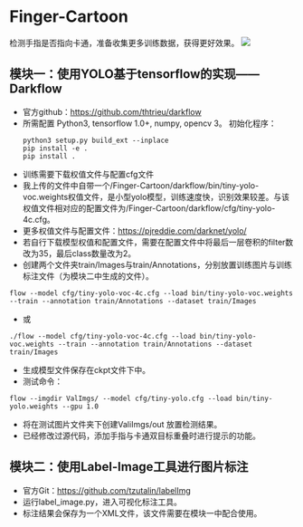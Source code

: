 # Finger-Cartoon
检测手指是否指向卡通，准备收集更多训练数据，获得更好效果。
![](./preview.png)
## 模块一：使用YOLO基于tensorflow的实现——Darkflow
-	官方github：https://github.com/thtrieu/darkflow
-	所需配置  Python3, tensorflow 1.0+, numpy, opencv 3。
初始化程序：
    ```shell
    python3 setup.py build_ext --inplace
    pip install -e .
    pip install .
    ```
- 训练需要下载权值文件与配置cfg文件
- 我上传的文件中自带一个/Finger-Cartoon/darkflow/bin/tiny-yolo-voc.weights权值文件，是小型yolo模型，训练速度快，识别效果较差。与该权值文件相对应的配置文件为/Finger-Cartoon/darkflow/cfg/tiny-yolo-4c.cfg。
- 更多权值文件与配置文件：https://pjreddie.com/darknet/yolo/
- 若自行下载模型权值和配置文件，需要在配置文件中将最后一层卷积的filter数改为35，最后class数量改为2。
- 创建两个文件夹train/Images与train/Annotations，分别放置训练图片与训练标注文件（为模块二中生成的文件）。
```
flow --model cfg/tiny-yolo-voc-4c.cfg --load bin/tiny-yolo-voc.weights --train --annotation train/Annotations --dataset train/Images
```
- 或
```
./flow --model cfg/tiny-yolo-voc-4c.cfg --load bin/tiny-yolo-voc.weights --train --annotation train/Annotations --dataset train/Images
```
- 生成模型文件保存在ckpt文件下中。
- 测试命令：
```
flow --imgdir ValImgs/ --model cfg/tiny-yolo.cfg --load bin/tiny-yolo.weights --gpu 1.0
```
- 将在测试图片文件夹下创建ValiImgs/out 放置检测结果。
- 已经修改过源代码，添加手指与卡通双目标重叠时进行提示的功能。

## 模块二：使用Label-Image工具进行图片标注
- 官方Git：https://github.com/tzutalin/labelImg
- 运行label_image.py，进入可视化标注工具。
- 标注结果会保存为一个XML文件，该文件需要在模块一中配合使用。
